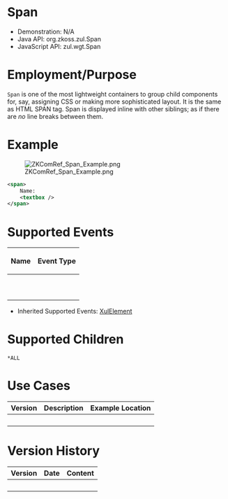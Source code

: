 

# Span

- Demonstration: N/A
- Java API: <javadoc>org.zkoss.zul.Span</javadoc>
- JavaScript API: <javadoc directory="jsdoc">zul.wgt.Span</javadoc>

# Employment/Purpose

`Span` is one of the most lightweight containers to group child
components for, say, assigning CSS or making more sophisticated layout.
It is the same as HTML SPAN tag. Span is displayed inline with other
siblings; as if there are *no* line breaks between them.

# Example

<figure>
<img src="ZKComRef_Span_Example.png"
title="ZKComRef_Span_Example.png" />
<figcaption>ZKComRef_Span_Example.png</figcaption>
</figure>

``` xml
<span>
    Name:
    <textbox />
</span>
```

# Supported Events

<table>
<thead>
<tr class="header">
<th><center>
<p>Name</p>
</center></th>
<th><center>
<p>Event Type</p>
</center></th>
</tr>
</thead>
<tbody>
<tr class="odd">
<td><p> </p></td>
<td><p> </p></td>
</tr>
</tbody>
</table>

- Inherited Supported Events: [
  XulElement](ZK_Component_Reference/Base_Components/XulElement#Supported_Events)

# Supported Children

`*ALL`

# Use Cases

| Version | Description | Example Location |
|---------|-------------|------------------|
|         |             |                  |

# Version History



| Version | Date | Content |
|---------|------|---------|
|         |      |         |


